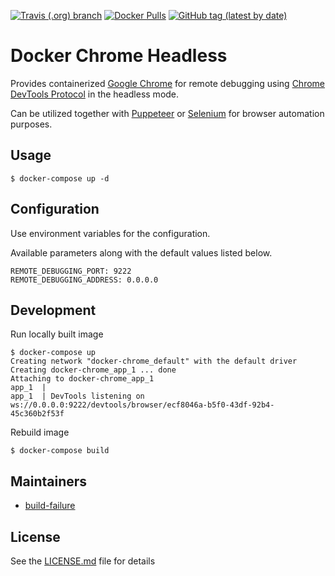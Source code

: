 [![Travis (.org) branch](https://img.shields.io/travis/autoteyle/docker-chrome-headless/master)](https://travis-ci.org/autoteyle/docker-chrome-headless)
[![Docker Pulls](https://img.shields.io/docker/pulls/autoteyle/chrome-headless)](https://hub.docker.com/r/autoteyle/chrome-headless)
[![GitHub tag (latest by date)](https://img.shields.io/github/v/tag/autoteyle/docker-chrome-headless)](https://hub.docker.com/repository/docker/autoteyle/chrome-headless/tags?page=1)

# Docker Chrome Headless
Provides containerized [Google Chrome](https://www.google.com/chrome/) for remote debugging using
[Chrome DevTools Protocol](https://chromedevtools.github.io/devtools-protocol/) in the headless mode.

Can be utilized together with [Puppeteer](https://github.com/puppeteer/puppeteer) or [Selenium](https://www.selenium.dev/)
for browser automation purposes.

## Usage

    $ docker-compose up -d

## Configuration
Use environment variables for the configuration.

Available parameters along with the default values listed below.

    REMOTE_DEBUGGING_PORT: 9222
    REMOTE_DEBUGGING_ADDRESS: 0.0.0.0

## Development
Run locally built image

    $ docker-compose up
    Creating network "docker-chrome_default" with the default driver
    Creating docker-chrome_app_1 ... done
    Attaching to docker-chrome_app_1
    app_1  | 
    app_1  | DevTools listening on ws://0.0.0.0:9222/devtools/browser/ecf8046a-b5f0-43df-92b4-45c360b2f53f
    

Rebuild image

    $ docker-compose build

## Maintainers

- [build-failure](https://github.com/build-failure)

## License

See the [LICENSE.md](LICENSE.md) file for details
